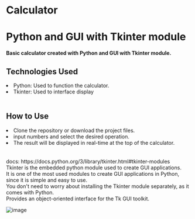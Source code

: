 # Calculator
<h1> Python and GUI with Tkinter module </h1>
<b> Basic calculator created with Python and GUI with Tkinter module. </b>
<br>

<h2>Technologies Used </h2>
<li> Python: Used to function the calculator. </li>
<li> Tkinter: Used to interface display </li>
<br>

<h2> How to Use </h2>
<li>Clone the repository or download the project files. </li>
<li>input numbers and select the desired operation. </li>
<li>The result will be displayed in real-time at the top of the calculator.</li>
<br>


<br>
docs: https://docs.python.org/3/library/tkinter.html#tkinter-modules
<br>
Tkinter is the embedded python module used to create GUI applications. 
<br>
It is one of the most used modules to create GUI applications in Python, since it is simple and easy to use.
<br>
You don't need to worry about installing the Tkinter module separately, as it comes with Python.
<br>
Provides an object-oriented interface for the Tk GUI toolkit.


![image](https://github.com/MPDevuy/Calculator/assets/61568369/81cb1cc7-ace7-4eb6-84ea-217b78dbd18f)






